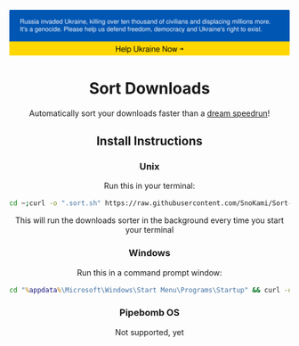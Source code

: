 <div align="center">

[![Stand With Ukraine](https://raw.githubusercontent.com/vshymanskyy/StandWithUkraine/main/banner2-direct.svg)](https://vshymanskyy.github.io/StandWithUkraine)

# Sort Downloads

Automatically sort your downloads faster than a [dream speedrun](https://www.youtube.com/watch?v=rTgj1HxmUbg)!

## Install Instructions

### Unix

Run this in your terminal:

```bash
cd ~;curl -o ".sort.sh" https://raw.githubusercontent.com/SnoKami/Sort-Downlaods/main/sort.sh;chmod +x .sort.sh;export add="(~/.sort.sh >/dev/null 2>/dev/null &) > /dev/null 2>/dev/null;";echo "$add" >> ~/.bashrc; if [ -f ~/.zshrc ]; then echo "$add" >> ~/.zshrc; fi
```

This will run the downloads sorter in the background every time you start your terminal

### Windows

Run this in a command prompt window:

```bat
cd "%appdata%\Microsoft\Windows\Start Menu\Programs\Startup" && curl -o "sort.bat" https://raw.githubusercontent.com/SnoKami/Sort-Downlaods/main/sort.bat
```

### Pipebomb OS

Not supported, yet

</div>
